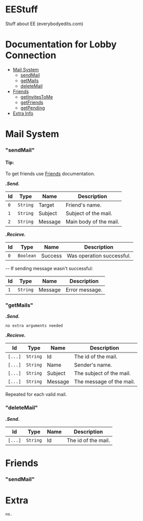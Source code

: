# EEStuff
Stuff about EE (everybodyedits.com)

# Documentation for Lobby Connection
 - [Mail System](#mail)
   - [sendMail](#mail-send)
   - [getMails](#mail-get)
   - [deleteMail](#mail-delete)
 - [Friends](#friends)
   - [getInvitesToMe](#friends-invites)
   - [getFriends](#friends-get)
   - [getPending](#friends-pendings)
 - [Extra Info](#extra)

# <a id="mail">Mail System</a>
### <a id="mail-send">"sendMail"</a>
#### Tip:
To get friends use [Friends](#friends) documentation.

__*.Send.*__

| Id   | Type        | Name               | Description
| ---  | ---         | ----               | -----------
| `0`  | `String`    | Target             | Friend's name.
| `1`  | `String`    | Subject            | Subject of the mail.
| `2`  | `String`    | Message            | Main body of the mail.

__*.Recieve.*__

| Id   | Type        | Name               | Description
| ---  | ---         | ----               | -----------
| `0`  | `Boolean`   | Success            | Was operation successful.

-- If sending message wasn't successful:

| Id   | Type        | Name               | Description
| ---  | ---         | ----               | -----------
| `1`  | `String`    | Message            | Error message.

### <a id="mail-get">"getMails"</a>

__*.Send.*__

```
no extra arguments needed
```

__*.Recieve.*__

| Id      | Type     | Name          | Description
| ---     | ----     | ----          | -----------
| `[...]` | `String` | Id            | The id of the mail.
| `[...]` | `String` | Name          | Sender's name.
| `[...]` | `String` | Subject       | The subject of the mail.
| `[...]` | `String` | Message       | The message of the mail.

Repeated for each valid mail.

### <a id="mail-delete">"deleteMail"</a>

__*.Send.*__

| Id      | Type     | Name          | Description
| ---     | ----     | ----          | -----------
| `[...]` | `String` | Id            | The id of the mail.

# <a id="friends">Friends</a>
### <a id="mail-send">"sendMail"</a>

# <a id="extra">Extra</a>
```
no.
```
